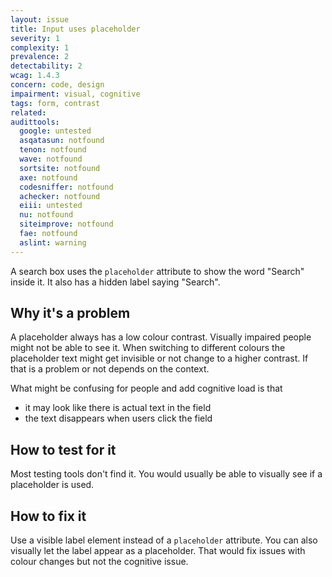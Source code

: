 ```yaml
---
layout: issue
title: Input uses placeholder
severity: 1
complexity: 1
prevalence: 2
detectability: 2
wcag: 1.4.3
concern: code, design
impairment: visual, cognitive
tags: form, contrast
related:
audittools:
  google: untested
  asqatasun: notfound
  tenon: notfound
  wave: notfound
  sortsite: notfound
  axe: notfound
  codesniffer: notfound
  achecker: notfound
  eiii: untested
  nu: notfound
  siteimprove: notfound
  fae: notfound
  aslint: warning
---
```


A search box uses the `placeholder` attribute to show the word "Search" inside it. It also has a hidden label saying "Search".


## Why it's a problem

A placeholder always has a low colour contrast. Visually impaired people might not be able to see it. When switching to different colours the placeholder text might get invisible or not change to a higher contrast.
If that is a problem or not depends on the context.

What might be confusing for people and add cognitive load is that
* it may look like there is actual text in the field
* the text disappears when users click the field


## How to test for it

Most testing tools don't find it.
You would usually be able to visually see if a placeholder is used.


## How to fix it

Use a visible label element instead of a `placeholder` attribute.
You can also visually let the label appear as a placeholder. That would fix issues with colour changes but not the cognitive issue.
